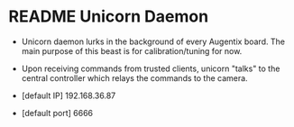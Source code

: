 # README Unicorn Daemon

* Unicorn daemon lurks in the background of every Augentix board.
The main purpose of this beast is for calibration/tuning for now.

* Upon receiving commands from trusted clients, unicorn "talks" to the 
central controller which relays the commands to the camera.

* [default IP] 192.168.36.87
* [default port] 6666
